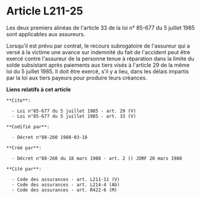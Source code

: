# Article L211-25

Les deux premiers alinéas de l'article 33 de la loi n° 85-677 du 5 juillet 1985 sont applicables aux assureurs. 

Lorsqu'il est prévu par contrat, le recours subrogatoire de l'assureur qui a versé à la victime une avance sur indemnité du
fait de l'accident peut être exercé contre l'assureur de la personne tenue à réparation dans la limite du solde subsistant
après paiements aux tiers visés à l'article 29 de la même loi du 5 juillet 1985. Il doit être exercé, s'il y a lieu, dans les
délais impartis par la loi aux tiers payeurs pour produire leurs créances.

**Liens relatifs à cet article**

	**Cite**:

	  - Loi n°85-677 du 5 juillet 1985 - art. 29 (V)
	  - Loi n°85-677 du 5 juillet 1985 - art. 33 (V)

	**Codifié par**:

	  - Décret n°88-260 1988-03-18

	**Créé par**:

	  - Décret n°88-260 du 18 mars 1988 - art. 2 () JORF 20 mars 1988

	**Cité par**:

	  - Code des assurances - art. L211-11 (V)
	  - Code des assurances - art. L214-4 (Ab)
	  - Code des assurances - art. R422-6 (M)
